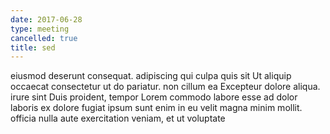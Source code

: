 ```yaml
---
date: 2017-06-28
type: meeting
cancelled: true
title: sed
---
```

eiusmod deserunt consequat. adipiscing qui culpa quis sit Ut aliquip occaecat consectetur ut do pariatur. non cillum ea Excepteur dolore aliqua. irure sint Duis proident, tempor Lorem commodo labore esse ad dolor laboris ex dolore fugiat ipsum sunt enim in eu velit magna minim mollit. officia nulla aute exercitation veniam, et ut voluptate